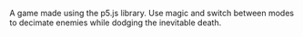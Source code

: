 A game made using the p5.js library. Use magic and switch between modes to
decimate enemies while dodging the inevitable death.
